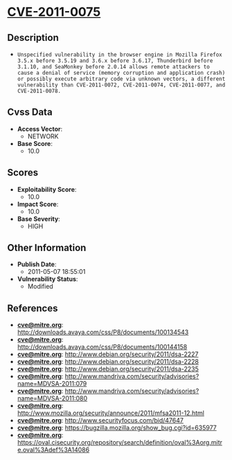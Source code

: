 
# [CVE-2011-0075](https://cve.mitre.org/cgi-bin/cvename.cgi?name=CVE-2011-0075)

## Description

- `Unspecified vulnerability in the browser engine in Mozilla Firefox 3.5.x before 3.5.19 and 3.6.x before 3.6.17, Thunderbird before 3.1.10, and SeaMonkey before 2.0.14 allows remote attackers to cause a denial of service (memory corruption and application crash) or possibly execute arbitrary code via unknown vectors, a different vulnerability than CVE-2011-0072, CVE-2011-0074, CVE-2011-0077, and CVE-2011-0078.`

## Cvss Data

- **Access Vector**:
  - NETWORK
- **Base Score**:
  - 10.0

## Scores

- **Exploitability Score**:
  - 10.0
- **Impact Score**:
  - 10.0
- **Base Severity**:
  - HIGH

## Other Information

- **Publish Date**:
  - 2011-05-07 18:55:01
- **Vulnerability Status**:
  - Modified

## References

- **cve@mitre.org**: http://downloads.avaya.com/css/P8/documents/100134543
- **cve@mitre.org**: http://downloads.avaya.com/css/P8/documents/100144158
- **cve@mitre.org**: http://www.debian.org/security/2011/dsa-2227
- **cve@mitre.org**: http://www.debian.org/security/2011/dsa-2228
- **cve@mitre.org**: http://www.debian.org/security/2011/dsa-2235
- **cve@mitre.org**: http://www.mandriva.com/security/advisories?name=MDVSA-2011:079
- **cve@mitre.org**: http://www.mandriva.com/security/advisories?name=MDVSA-2011:080
- **cve@mitre.org**: http://www.mozilla.org/security/announce/2011/mfsa2011-12.html
- **cve@mitre.org**: http://www.securityfocus.com/bid/47647
- **cve@mitre.org**: https://bugzilla.mozilla.org/show_bug.cgi?id=635977
- **cve@mitre.org**: https://oval.cisecurity.org/repository/search/definition/oval%3Aorg.mitre.oval%3Adef%3A14086
